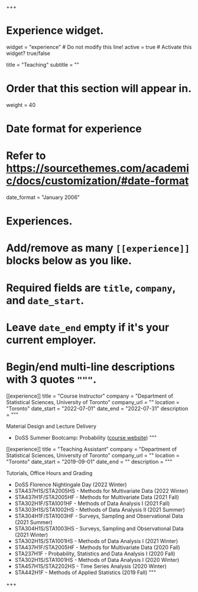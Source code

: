 +++
# Experience widget.
widget = "experience"  # Do not modify this line!
active = true  # Activate this widget? true/false

title = "Teaching"
subtitle = ""

# Order that this section will appear in.
weight = 40

# Date format for experience
#   Refer to https://sourcethemes.com/academic/docs/customization/#date-format
date_format = "January 2006"

# Experiences.
#   Add/remove as many `[[experience]]` blocks below as you like.
#   Required fields are `title`, `company`, and `date_start`.
#   Leave `date_end` empty if it's your current employer.
#   Begin/end multi-line descriptions with 3 quotes `"""`.
[[experience]]
  title = "Course Instructor"
  company = "Department of Statistical Sciences, University of Toronto"
  company_url = ""
  location = "Toronto"
  date_start = "2022-07-01"
  date_end = "2022-07-31"
  description = """
  
  Material Design and Lecture Delivery
  
  * DoSS Summer Bootcamp: Probability ([course website](https://jlgrons.github.io/UofT-DoSS-SPB/probability.html))
"""

[[experience]]
  title = "Teaching Assistant"
  company = "Department of Statistical Sciences, University of Toronto"
  company_url = ""
  location = "Toronto"
  date_start = "2019-09-01"
  date_end = ""
  description = """
  
  Tutorials, Office Hours and Grading
  
  * DoSS Florence Nightingale Day (2022 Winter)
  * STA437H1S/STA2005HS - Methods for Multivariate Data (2022 Winter)
  * STA437H1F/STA2005HF - Methods for Multivariate Data (2021 Fall)
  * STA302H1F/STA1001HF - Methods of Data Analysis I (2021 Fall)
  * STA303H1S/STA1002HS - Methods of Data Analysis II (2021 Summer)
  * STA304H1F/STA1003HF - Surveys, Sampling and Observational Data (2021 Summer)
  * STA304H1S/STA1003HS - Surveys, Sampling and Observational Data (2021 Winter)
  * STA302H1S/STA1001HS - Methods of Data Analysis I (2021 Winter)
  * STA437H1F/STA2005HF - Methods for Multivariate Data (2020 Fall)
  * STA237H1F - Probability, Statistics and Data Analysis I (2020 Fall)
  * STA302H1S/STA1001HS - Methods of Data Analysis I (2020 Winter)
  * STA457H1S/STA2202HS - Time Series Analysis (2020 Winter)
  * STA442H1F - Methods of Applied Statistics (2019 Fall)
"""



+++
